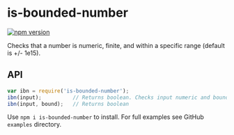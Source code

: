 # is-bounded-number

[![npm version](https://badge.fury.io/js/is-bounded-number.png)](https://badge.fury.io/js/is-bounded-number)

Checks that a number is numeric, finite, and within a specific range (default is +/- 1e15).

## API
``` js
var ibn = require('is-bounded-number');
ibn(input);          // Returns boolean. Checks input numeric and bounded by +/- 1e15
ibn(input, bound);   // Returns boolean
```

Use `npm i is-bounded-number` to install. For full examples see GitHub `examples` directory.

